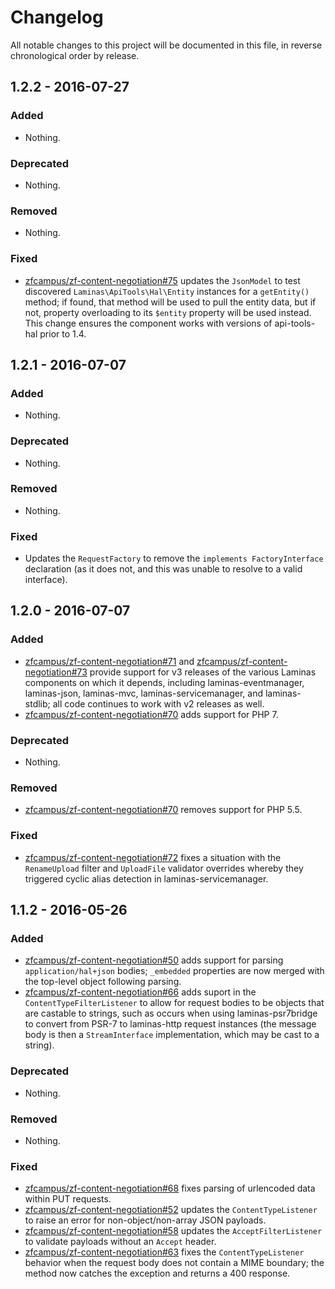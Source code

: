 # Changelog

All notable changes to this project will be documented in this file, in reverse chronological order by release.

## 1.2.2 - 2016-07-27

### Added

- Nothing.

### Deprecated

- Nothing.

### Removed

- Nothing.

### Fixed

- [zfcampus/zf-content-negotiation#75](https://github.com/zfcampus/zf-content-negotiation/pull/75) updates the
  `JsonModel` to test discovered `Laminas\ApiTools\Hal\Entity` instances for a `getEntity()`
  method; if found, that method will be used to pull the entity data, but if
  not, property overloading to its `$entity` property will be used instead. This
  change ensures the component works with versions of api-tools-hal prior to 1.4.

## 1.2.1 - 2016-07-07

### Added

- Nothing.

### Deprecated

- Nothing.

### Removed

- Nothing.

### Fixed

- Updates the `RequestFactory` to remove the `implements FactoryInterface`
  declaration (as it does not, and this was unable to resolve to a valid
  interface).

## 1.2.0 - 2016-07-07

### Added

- [zfcampus/zf-content-negotiation#71](https://github.com/zfcampus/zf-content-negotiation/pull/71) and
  [zfcampus/zf-content-negotiation#73](https://github.com/zfcampus/zf-content-negotiation/pull/73) provide
  support for v3 releases of the various Laminas components on which it
  depends, including laminas-eventmanager, laminas-json, laminas-mvc,
  laminas-servicemanager, and laminas-stdlib; all code continues to work with v2
  releases as well.
- [zfcampus/zf-content-negotiation#70](https://github.com/zfcampus/zf-content-negotiation/pull/70) adds support
  for PHP 7.

### Deprecated

- Nothing.

### Removed

- [zfcampus/zf-content-negotiation#70](https://github.com/zfcampus/zf-content-negotiation/pull/70) removes
  support for PHP 5.5.

### Fixed

- [zfcampus/zf-content-negotiation#72](https://github.com/zfcampus/zf-content-negotiation/pull/72) fixes a
  situation with the `RenameUpload` filter and `UploadFile` validator overrides
  whereby they triggered cyclic alias detection in laminas-servicemanager.

## 1.1.2 - 2016-05-26

### Added

- [zfcampus/zf-content-negotiation#50](https://github.com/zfcampus/zf-content-negotiation/pull/50) adds support
  for parsing `application/hal+json` bodies; `_embedded` properties are now
  merged with the top-level object following parsing.
- [zfcampus/zf-content-negotiation#66](https://github.com/zfcampus/zf-content-negotiation/pull/66) adds suport
  in the `ContentTypeFilterListener` to allow for request bodies to be objects
  that are castable to strings, such as occurs when using laminas-psr7bridge to
  convert from PSR-7 to laminas-http request instances (the message body is then a
  `StreamInterface` implementation, which may be cast to a string).

### Deprecated

- Nothing.

### Removed

- Nothing.

### Fixed

- [zfcampus/zf-content-negotiation#68](https://github.com/zfcampus/zf-content-negotiation/pull/68) fixes
  parsing of urlencoded data within PUT requests.
- [zfcampus/zf-content-negotiation#52](https://github.com/zfcampus/zf-content-negotiation/pull/52) updates the
  `ContentTypeListener` to raise an error for non-object/non-array JSON payloads.
- [zfcampus/zf-content-negotiation#58](https://github.com/zfcampus/zf-content-negotiation/pull/58) updates the
  `AcceptFilterListener` to validate payloads without an `Accept` header.
- [zfcampus/zf-content-negotiation#63](https://github.com/zfcampus/zf-content-negotiation/pull/63) fixes the
  `ContentTypeListener` behavior when the request body does not contain a MIME
  boundary; the method now catches the exception and returns a 400 response.
